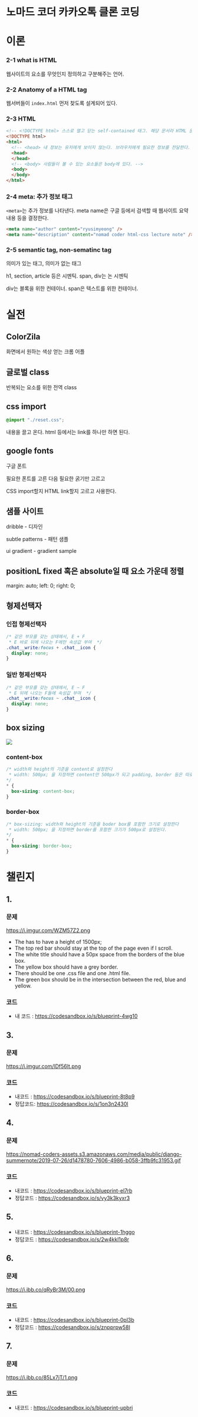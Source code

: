 # 노마드 코더 카카오톡 클론 코딩

# 이론

### 2-1 what is HTML

웹사이트의 요소를 무엇인지 정의하고 구분해주는 언어.

### 2-2 Anatomy of a HTML tag

웹서버들이 `index.html` 먼저 찾도록 설계되어 있다.

### 2-3 HTML

```html
<!-- <!DOCTYPE html> 스스로 열고 닫는 self-contained 태그. 해당 문서라 HTML 문서라는 걸 브라우저에 알려준다. -->
<!DOCTYPE html>
<html>
  <!-- <head> 내 정보는 유저에게 보이지 않는다. 브라우저에게 필요한 정보를 전달한다. -->
  <head>
  </head>
  <!-- <body> 사람들이 볼 수 있는 요소들은 body에 있다. -->
  <body>
  </body>
</html>
```

### 2-4 meta: 추가 정보 태그

`<meta>`는 추가 정보를 나타낸다. meta name은 구글 등에서 검색할 때 웹사이트 요약 내용 등을 결정한다.

```html
<meta name="author" content="ryusimyeong" />
<meta name="description" content="nomad coder html-css lecture note" />
```

### 2-5 semantic tag, non-sematinc tag

의미가 있는 태그, 의미가 없는 태그

h1, section, article 등은 시멘틱. span, div는 논 시멘틱

div는 블록을 위한 컨테이너. span은 텍스트를 위한 컨테이너.

# 실전

## ColorZila

화면에서 원하는 색상 얻는 크롬 어플

## 글로벌 class

반복되는 요소를 위한 전역 class

## css import 
```css
@import "./reset.css";
```

내용을 끌고 온다. html 등에서는 link를 하나만 하면 된다.

## google fonts

구글 폰트

필요한 폰트를 고른 다음 필요한 굵기만 고르고

CSS import할지 HTML link할지 고르고 사용한다.

## 샘플 사이트

dribble - 디자인

subtle patterns - 패턴 샘플

ui gradient - gradient sample

## positionL fixed 혹은 absolute일 때 요소 가운데 정렬 

margin: auto;
left: 0;
right: 0;

## 형제선택자 

### 인접 형제선택자 

```css
/* 같은 부모를 갖는 상태에서, E + F 
 * E 바로 뒤에 나오는 F에만 속성값 부여  */
.chat__write:focus + .chat__icon {
  display: none;
}
```

### 일반 형제선택자  

```css
/* 같은 부모를 갖는 상태에서, E ~ F
 * E 뒤에 나오는 F들에 속성값 부여  */
.chat__write:focus ~ .chat__icon {
  display: none;
}
```

## box sizing

<img src="https://t1.daumcdn.net/cfile/tistory/99D6524D5BB1675724" /> 

### content-box

```css
/* width와 height의 기준을 content로 설정한다 
 * width: 500px; 을 지정하면 content만 500px가 되고 padding, border 등은 따로 계산해야 한다.
*/
* {
  box-sizing: content-box;
}
```

### border-box
```css
/* box-sizing: width와 height의 기준을 boder box를 포함한 크기로 설정한다 
 * width: 500px; 을 지정하면 border를 포함한 크기가 500px로 설정된다.
*/
* {
  box-sizing: border-box;
}
```

# 챌린지

## 1. 

### 문제

https://i.imgur.com/WZM57Z2.png

- The has to have a height of 1500px;
- The top red bar should stay at the top of the page even if I scroll.
- The white title should have a 50px space from the borders of the blue box.
- The yellow box should have a grey border.
- There should be one .css file and one .html file.
- The green box should be in the intersection between the red, blue and yellow.

### 코드

- 내 코드 : https://codesandbox.io/s/blueprint-4wg10

## 3. 

### 문제

https://i.imgur.com/lDf56lt.png

### 코드

- 내코드 : https://codesandbox.io/s/blueprint-8t8p9
- 정답코드: https://codesandbox.io/s/1on3n2430l

## 4. 

### 문제

https://nomad-coders-assets.s3.amazonaws.com/media/public/django-summernote/2019-07-26/d1478780-7606-4986-b058-3ffb9fc31953.gif

### 코드

- 내코드 : https://codesandbox.io/s/blueprint-el7rb
- 정답코드 : https://codesandbox.io/s/vy3k3kyxr3

## 5.

- 내코드 : https://codesandbox.io/s/blueprint-1hggo
- 정답코드 : https://codesandbox.io/s/2w4kkl1p8r

## 6.

### 문제 

https://i.ibb.co/qRyBr3M/00.png

### 코드

- 내코드 : https://codesandbox.io/s/blueprint-0pl3b
- 정답코드 : https://codesandbox.io/s/znpprpw58l

## 7.

### 문제

https://i.ibb.co/85Lx7jT/1.png

### 코드

- 내코드 : https://codesandbox.io/s/blueprint-upbri
